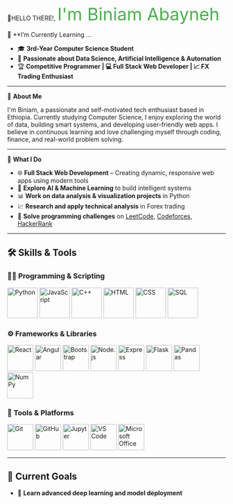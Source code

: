    👋HELLO THERE!,
                                    <span style="color: #4CAF50; font-size:40px;"> I'm Biniam Abayneh</span>






 🌱 **I’m Currently Learning ...





 
 
- 🎓 **3rd-Year Computer Science Student**  
- 🤖 **Passionate about Data Science, Artificial Intelligence & Automation**  
- 🏆 **Competitive Programmer | 💻 Full Stack Web Developer | 📈 FX Trading Enthusiast**

---

🧠 **About Me**

I'm Biniam, a passionate and self-motivated tech enthusiast based in Ethiopia. Currently studying Computer Science, I enjoy exploring the world of data, building smart systems, and developing user-friendly web apps. I believe in continuous learning and love challenging myself through coding, finance, and real-world problem solving.

---

 💼 **What I Do**

- 🌐 **Full Stack Web Development** – Creating dynamic, responsive web apps using modern tools  
- 🧠 **Explore AI & Machine Learning** to build intelligent systems  
- 📊 **Work on data analysis & visualization projects** in Python  
- 💹 **Research and apply technical analysis** in Forex trading  
- 🧩 **Solve programming challenges** on [LeetCode](https://leetcode.com/), [Codeforces](https://codeforces.com/), [HackerRank](https://www.hackerrank.com/)

---

## 🛠 **Skills & Tools**

### 👨‍💻 **Programming & Scripting**
<p align="left">
    <img src="https://cdn.jsdelivr.net/gh/devicons/devicon/icons/python/python-original.svg" width="70" alt="Python"/>
    <img src="https://cdn.jsdelivr.net/gh/devicons/devicon/icons/javascript/javascript-original.svg" width="70" alt="JavaScript"/>
    <img src="https://cdn.jsdelivr.net/gh/devicons/devicon/icons/cplusplus/cplusplus-original.svg" width="70" alt="C++"/>
    <img src="https://cdn.jsdelivr.net/gh/devicons/devicon/icons/html5/html5-original.svg" width="70" alt="HTML"/>
    <img src="https://cdn.jsdelivr.net/gh/devicons/devicon/icons/css3/css3-original.svg" width="70" alt="CSS"/>
    <img src="https://cdn.jsdelivr.net/gh/devicons/devicon/icons/sqlite/sqlite-original.svg" width="70" alt="SQL"/>
</p>

### ⚙️ **Frameworks & Libraries**
<p align="left">
    <img src="https://cdn.jsdelivr.net/gh/devicons/devicon/icons/react/react-original.svg" width="60" alt="React"/>
    <img src="https://cdn.jsdelivr.net/gh/devicons/devicon/icons/angularjs/angularjs-original.svg" width="60" alt="Angular"/>
    <img src="https://cdn.jsdelivr.net/gh/devicons/devicon/icons/bootstrap/bootstrap-original.svg" width="60" alt="Bootstrap"/>
    <img src="https://cdn.jsdelivr.net/gh/devicons/devicon/icons/nodejs/nodejs-original.svg" width="60" alt="Node.js"/>
    <img src="https://cdn.jsdelivr.net/gh/devicons/devicon/icons/express/express-original.svg" width="60" alt="Express"/>
    <img src="https://cdn.jsdelivr.net/gh/devicons/devicon/icons/flask/flask-original.svg" width="60" alt="Flask"/>
    <img src="https://cdn.jsdelivr.net/gh/devicons/devicon/icons/pandas/pandas-original.svg" width="60" alt="Pandas"/>
    <img src="https://cdn.jsdelivr.net/gh/devicons/devicon/icons/numpy/numpy-original.svg" width="60" alt="NumPy"/>
</p>

### 🧰 **Tools & Platforms**
<p align="left">
    <img src="https://cdn.jsdelivr.net/gh/devicons/devicon/icons/git/git-original.svg" width="60" alt="Git"/>
    <img src="https://cdn.jsdelivr.net/gh/devicons/devicon/icons/github/github-original.svg" width="60" alt="GitHub"/>
    <img src="https://cdn.jsdelivr.net/gh/devicons/devicon/icons/jupyter/jupyter-original.svg" width="60" alt="Jupyter"/>
    <img src="https://cdn.jsdelivr.net/gh/devicons/devicon/icons/vscode/vscode-original.svg" width="60" alt="VS Code"/>
    <img src="https://upload.wikimedia.org/wikipedia/commons/4/4f/Microsoft_Office_Logo_%282013–2019%29.svg" width="60" alt="Microsoft Office"/>
</p>

---

## 🚀 **Current Goals**

- 📘 **Learn advanced deep learning and model deployment**

<!--
**biniabayneh/biniabayneh** is a ✨ _special_ ✨ repository because its `README.md` (this file) appears on your GitHub profile.

Here are some ideas to get you started:

- 🔭 I’m currently working on ...
- 🌱 I’m currently learning ...
- 👯 I’m looking to collaborate on ...
- 🤔 I’m looking for help with ...
- 💬 Ask me about ...
- 📫 How to reach me: ...
- 😄 Pronouns: ...
- ⚡ Fun fact: ...
-->
